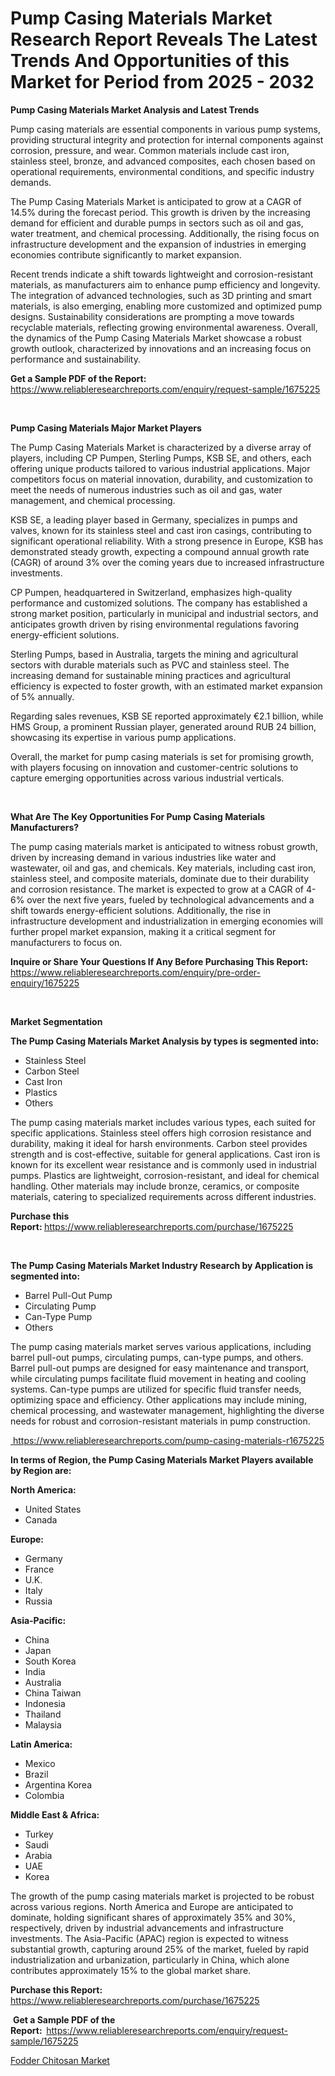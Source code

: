 <p><h1>Pump Casing Materials Market Research Report Reveals The Latest Trends And Opportunities of this Market for Period from 2025 - 2032</h1></p><p><strong>Pump Casing Materials Market Analysis and Latest Trends</strong></p>
<p><p>Pump casing materials are essential components in various pump systems, providing structural integrity and protection for internal components against corrosion, pressure, and wear. Common materials include cast iron, stainless steel, bronze, and advanced composites, each chosen based on operational requirements, environmental conditions, and specific industry demands.</p><p>The Pump Casing Materials Market is anticipated to grow at a CAGR of 14.5% during the forecast period. This growth is driven by the increasing demand for efficient and durable pumps in sectors such as oil and gas, water treatment, and chemical processing. Additionally, the rising focus on infrastructure development and the expansion of industries in emerging economies contribute significantly to market expansion.</p><p>Recent trends indicate a shift towards lightweight and corrosion-resistant materials, as manufacturers aim to enhance pump efficiency and longevity. The integration of advanced technologies, such as 3D printing and smart materials, is also emerging, enabling more customized and optimized pump designs. Sustainability considerations are prompting a move towards recyclable materials, reflecting growing environmental awareness. Overall, the dynamics of the Pump Casing Materials Market showcase a robust growth outlook, characterized by innovations and an increasing focus on performance and sustainability.</p></p>
<p><strong>Get a Sample PDF of the Report:&nbsp;</strong> <a href="https://www.reliableresearchreports.com/enquiry/request-sample/1675225?utm_campaign=2290&utm_medium=2&utm_source=Github&utm_content=ia&utm_term=25032025&utm_id=pump-casing-materials">https://www.reliableresearchreports.com/enquiry/request-sample/1675225</a></p>
<p>&nbsp;</p>
<p><strong>Pump Casing Materials Major Market Players</strong></p>
<p><p>The Pump Casing Materials Market is characterized by a diverse array of players, including CP Pumpen, Sterling Pumps, KSB SE, and others, each offering unique products tailored to various industrial applications. Major competitors focus on material innovation, durability, and customization to meet the needs of numerous industries such as oil and gas, water management, and chemical processing.</p><p>KSB SE, a leading player based in Germany, specializes in pumps and valves, known for its stainless steel and cast iron casings, contributing to significant operational reliability. With a strong presence in Europe, KSB has demonstrated steady growth, expecting a compound annual growth rate (CAGR) of around 3% over the coming years due to increased infrastructure investments.</p><p>CP Pumpen, headquartered in Switzerland, emphasizes high-quality performance and customized solutions. The company has established a strong market position, particularly in municipal and industrial sectors, and anticipates growth driven by rising environmental regulations favoring energy-efficient solutions.</p><p>Sterling Pumps, based in Australia, targets the mining and agricultural sectors with durable materials such as PVC and stainless steel. The increasing demand for sustainable mining practices and agricultural efficiency is expected to foster growth, with an estimated market expansion of 5% annually.</p><p>Regarding sales revenues, KSB SE reported approximately €2.1 billion, while HMS Group, a prominent Russian player, generated around RUB 24 billion, showcasing its expertise in various pump applications.</p><p>Overall, the market for pump casing materials is set for promising growth, with players focusing on innovation and customer-centric solutions to capture emerging opportunities across various industrial verticals.</p></p>
<p>&nbsp;</p>
<p><strong>What Are The Key Opportunities For Pump Casing Materials Manufacturers?</strong></p>
<p><p>The pump casing materials market is anticipated to witness robust growth, driven by increasing demand in various industries like water and wastewater, oil and gas, and chemicals. Key materials, including cast iron, stainless steel, and composite materials, dominate due to their durability and corrosion resistance. The market is expected to grow at a CAGR of 4-6% over the next five years, fueled by technological advancements and a shift towards energy-efficient solutions. Additionally, the rise in infrastructure development and industrialization in emerging economies will further propel market expansion, making it a critical segment for manufacturers to focus on.</p></p>
<p><strong>Inquire or Share Your Questions If Any Before Purchasing This Report:</strong> <a href="https://www.reliableresearchreports.com/enquiry/pre-order-enquiry/1675225?utm_campaign=2290&utm_medium=2&utm_source=Github&utm_content=ia&utm_term=25032025&utm_id=pump-casing-materials">https://www.reliableresearchreports.com/enquiry/pre-order-enquiry/1675225</a></p>
<p>&nbsp;</p>
<p><strong>Market Segmentation</strong></p>
<p><strong>The Pump Casing Materials Market Analysis by types is segmented into:</strong></p>
<p><ul><li>Stainless Steel</li><li>Carbon Steel</li><li>Cast Iron</li><li>Plastics</li><li>Others</li></ul></p>
<p><p>The pump casing materials market includes various types, each suited for specific applications. Stainless steel offers high corrosion resistance and durability, making it ideal for harsh environments. Carbon steel provides strength and is cost-effective, suitable for general applications. Cast iron is known for its excellent wear resistance and is commonly used in industrial pumps. Plastics are lightweight, corrosion-resistant, and ideal for chemical handling. Other materials may include bronze, ceramics, or composite materials, catering to specialized requirements across different industries.</p></p>
<p><strong>Purchase this Report:&nbsp;</strong><a href="https://www.reliableresearchreports.com/purchase/1675225?utm_campaign=2290&utm_medium=2&utm_source=Github&utm_content=ia&utm_term=25032025&utm_id=pump-casing-materials">https://www.reliableresearchreports.com/purchase/1675225</a></p>
<p>&nbsp;</p>
<p><strong>The Pump Casing Materials Market Industry Research by Application is segmented into:</strong></p>
<p><ul><li>Barrel Pull-Out Pump</li><li>Circulating Pump</li><li>Can-Type Pump</li><li>Others</li></ul></p>
<p><p>The pump casing materials market serves various applications, including barrel pull-out pumps, circulating pumps, can-type pumps, and others. Barrel pull-out pumps are designed for easy maintenance and transport, while circulating pumps facilitate fluid movement in heating and cooling systems. Can-type pumps are utilized for specific fluid transfer needs, optimizing space and efficiency. Other applications may include mining, chemical processing, and wastewater management, highlighting the diverse needs for robust and corrosion-resistant materials in pump construction.</p></p>
<p><a href="https://www.reliableresearchreports.com/pump-casing-materials-r1675225?utm_campaign=2290&utm_medium=2&utm_source=Github&utm_content=ia&utm_term=25032025&utm_id=pump-casing-materials">&nbsp;https://www.reliableresearchreports.com/pump-casing-materials-r1675225</a></p>
<p><strong>In terms of Region, the Pump Casing Materials Market Players available by Region are:</strong></p>
<p>
    <p> <strong> North America: </strong>
        <ul>
            <li>United States</li>
            <li>Canada</li>
        </ul>
        </p> 
    <p> <strong> Europe: </strong>
        <ul>
            <li>Germany</li>
            <li>France</li>
            <li>U.K.</li>
            <li>Italy</li>
            <li>Russia</li>
        </ul>
        </p> 
    <p> <strong> Asia-Pacific: </strong>
        <ul>
            <li>China</li>
            <li>Japan</li>
            <li>South Korea</li>
            <li>India</li>
            <li>Australia</li>
            <li>China Taiwan</li>
            <li>Indonesia</li>
            <li>Thailand</li>
            <li>Malaysia</li>
        </ul>
        </p> 
    <p> <strong> Latin America: </strong>
        <ul>
            <li>Mexico</li>
            <li>Brazil</li>
            <li>Argentina Korea</li>
            <li>Colombia</li>
        </ul>
        </p> 
    <p> <strong> Middle East & Africa: </strong>
        <ul>
            <li>Turkey</li>
            <li>Saudi</li>
            <li>Arabia</li>
            <li>UAE</li>
            <li>Korea</li>
        </ul>
    </p>
    </p>
<p><p>The growth of the pump casing materials market is projected to be robust across various regions. North America and Europe are anticipated to dominate, holding significant shares of approximately 35% and 30%, respectively, driven by industrial advancements and infrastructure investments. The Asia-Pacific (APAC) region is expected to witness substantial growth, capturing around 25% of the market, fueled by rapid industrialization and urbanization, particularly in China, which alone contributes approximately 15% to the global market share.</p></p>
<p><strong>Purchase this Report: </strong><a href="https://www.reliableresearchreports.com/purchase/1675225?utm_campaign=2290&utm_medium=2&utm_source=Github&utm_content=ia&utm_term=25032025&utm_id=pump-casing-materials">https://www.reliableresearchreports.com/purchase/1675225</a></p>
<p>&nbsp;<strong>Get a Sample PDF of the Report:&nbsp;&nbsp;</strong><a href="https://www.reliableresearchreports.com/enquiry/request-sample/1675225?utm_campaign=2290&utm_medium=2&utm_source=Github&utm_content=ia&utm_term=25032025&utm_id=pump-casing-materials">https://www.reliableresearchreports.com/enquiry/request-sample/1675225</a></p>
<p><strong></strong></p>
<p><p><a href="https://github.com/klindsey95/Market-Research-Report-List-1/blob/main/fodder-chitosan-market.md?utm_campaign=2290&utm_medium=2&utm_source=Github&utm_content=ia&utm_term=25032025&utm_id=pump-casing-materials">Fodder Chitosan Market</a></p></p>